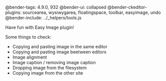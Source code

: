 @bender-tags: 4.9.0, 932
@bender-ui: collapsed
@bender-ckeditor-plugins: sourcearea, wysiwygarea, floatingspace, toolbar, easyimage, undo
@bender-include: ../_helpers/tools.js

Have fun with Easy Image plugin!

Some things to check:

* Copying and pasting image in the same editor
* Copying and pasting image beetween editors
* Image alignment
* Image caption / removing image caption
* Dropping image from the filesystem
* Copying image from the other site
